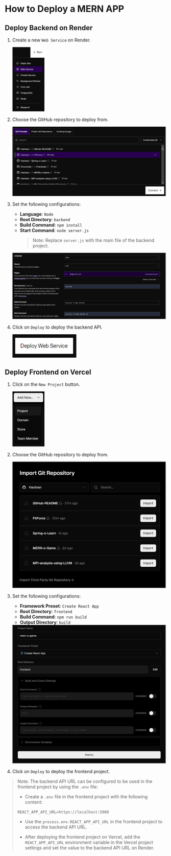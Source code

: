 # How to Deploy a MERN APP

## Deploy Backend on Render

1. Create a new `Web Service` on Render.

   <img src="./images/render_step1.png" width="100" alt="Create a new Web Service on Render" />

2. Choose the GitHub repository to deploy from.

   <img src="./images/render_step2.png" width="500" alt="Choose the GitHub repository to deploy from" />

3. Set the following configurations:

   - **Language**: `Node`
   - **Root Directory**: `backend`
   - **Build Command**: `npm install`
   - **Start Command**: `node server.js`
     > Note: Replace `server.js` with the main file of the backend project.

   <img src="./images/render_step3.png" width="500" alt="Set the configurations" />

4. Click on `Deploy` to deploy the backend API.

   <img src="./images/render_step4.png" width="200" alt="Click on Deploy" />

## Deploy Frontend on Vercel

1. Click on the `New Project` button.

   <img src="./images/vercel_step1.png" width="100" alt="Click on New Project" />

2. Choose the GitHub repository to deploy from.

   <img src="./images/vercel_step2.png" width="500" alt="Choose the GitHub repository to deploy from" />

3. Set the following configurations:

   - **Framework Preset**: `Create React App`
   - **Root Directory**: `frontend`
   - **Build Command**: `npm run build`
   - **Output Directory**: `build`

   <img src="./images/vercel_step3.png" width="500" alt="Set the configurations" />

4. Click on `Deploy` to deploy the frontend project.

> Note: The backend API URL can be configured to be used in the frontend project by using the `.env` file:
>
> - Create a `.env` file in the frontend project with the following content:
>
> ```plaintext
> REACT_APP_API_URL=https://localhost:5000
> ```
>
> - Use the `process.env.REACT_APP_API_URL` in the frontend project to access the backend API URL.
>
> - After deploying the frontend project on Vercel, add the `REACT_APP_API_URL` environment variable in the Vercel project settings and set the value to the backend API URL on Render.
